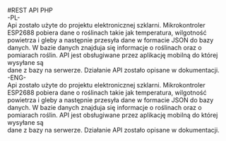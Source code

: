 #REST API PHP<br/>
-PL-<br/>
Api zostało użyte do projektu elektronicznej szklarni. Mikrokontroler ESP2688 pobiera dane o roślinach takie jak temperatura, wilgotność powietrza i gleby a następnie przesyła
dane w formacie JSON do bazy danych. W bazie danych znajduja się informacje o roślinach oraz o pomiarach roślin. API jest obsługiwane przez aplikację mobilną do której wysyłane są\
dane z bazy na serwerze. Działanie API zostało opisane w dokumentacji.<br/>
-ENG-<br/>
Api zostało użyte do projektu elektronicznej szklarni. Mikrokontroler ESP2688 pobiera dane o roślinach takie jak temperatura, wilgotność powietrza i gleby a następnie przesyła
dane w formacie JSON do bazy danych. W bazie danych znajduja się informacje o roślinach oraz o pomiarach roślin. API jest obsługiwane przez aplikację mobilną do której wysyłane są\
dane z bazy na serwerze. Działanie API zostało opisane w dokumentacji.
